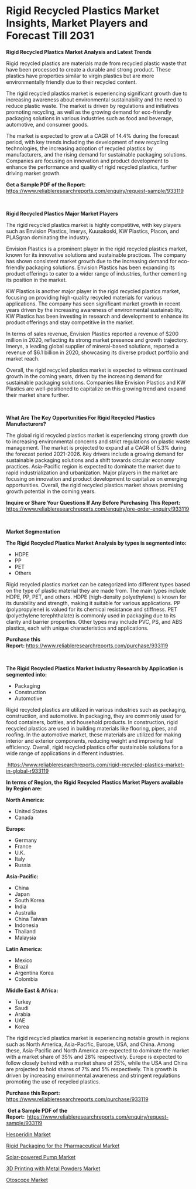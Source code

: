 <p><h1>Rigid Recycled Plastics Market Insights, Market Players and Forecast Till 2031</h1></p><p><strong>Rigid Recycled Plastics Market Analysis and Latest Trends</strong></p>
<p><p>Rigid recycled plastics are materials made from recycled plastic waste that have been processed to create a durable and strong product. These plastics have properties similar to virgin plastics but are more environmentally friendly due to their recycled content.</p><p>The rigid recycled plastics market is experiencing significant growth due to increasing awareness about environmental sustainability and the need to reduce plastic waste. The market is driven by regulations and initiatives promoting recycling, as well as the growing demand for eco-friendly packaging solutions in various industries such as food and beverage, automotive, and consumer goods.</p><p>The market is expected to grow at a CAGR of 14.4% during the forecast period, with key trends including the development of new recycling technologies, the increasing adoption of recycled plastics by manufacturers, and the rising demand for sustainable packaging solutions. Companies are focusing on innovation and product development to enhance the performance and quality of rigid recycled plastics, further driving market growth.</p></p>
<p><strong>Get a Sample PDF of the Report:&nbsp;</strong> <a href="https://www.reliableresearchreports.com/enquiry/request-sample/933119">https://www.reliableresearchreports.com/enquiry/request-sample/933119</a></p>
<p>&nbsp;</p>
<p><strong>Rigid Recycled Plastics Major Market Players</strong></p>
<p><p>The rigid recycled plastics market is highly competitive, with key players such as Envision Plastics, Imerys, Kuusakoski, KW Plastics, Placon, and PLASgran dominating the industry.</p><p>Envision Plastics is a prominent player in the rigid recycled plastics market, known for its innovative solutions and sustainable practices. The company has shown consistent market growth due to the increasing demand for eco-friendly packaging solutions. Envision Plastics has been expanding its product offerings to cater to a wider range of industries, further cementing its position in the market.</p><p>KW Plastics is another major player in the rigid recycled plastics market, focusing on providing high-quality recycled materials for various applications. The company has seen significant market growth in recent years driven by the increasing awareness of environmental sustainability. KW Plastics has been investing in research and development to enhance its product offerings and stay competitive in the market.</p><p>In terms of sales revenue, Envision Plastics reported a revenue of $200 million in 2020, reflecting its strong market presence and growth trajectory. Imerys, a leading global supplier of mineral-based solutions, reported a revenue of $6.1 billion in 2020, showcasing its diverse product portfolio and market reach.</p><p>Overall, the rigid recycled plastics market is expected to witness continued growth in the coming years, driven by the increasing demand for sustainable packaging solutions. Companies like Envision Plastics and KW Plastics are well-positioned to capitalize on this growing trend and expand their market share further.</p></p>
<p>&nbsp;</p>
<p><strong>What Are The Key Opportunities For Rigid Recycled Plastics Manufacturers?</strong></p>
<p><p>The global rigid recycled plastics market is experiencing strong growth due to increasing environmental concerns and strict regulations on plastic waste management. The market is projected to expand at a CAGR of 5.3% during the forecast period 2021-2026. Key drivers include a growing demand for sustainable packaging solutions and a shift towards circular economy practices. Asia-Pacific region is expected to dominate the market due to rapid industrialization and urbanization. Major players in the market are focusing on innovation and product development to capitalize on emerging opportunities. Overall, the rigid recycled plastics market shows promising growth potential in the coming years.</p></p>
<p><strong>Inquire or Share Your Questions If Any Before Purchasing This Report:</strong> <a href="https://www.reliableresearchreports.com/enquiry/pre-order-enquiry/933119">https://www.reliableresearchreports.com/enquiry/pre-order-enquiry/933119</a></p>
<p>&nbsp;</p>
<p><strong>Market Segmentation</strong></p>
<p><strong>The Rigid Recycled Plastics Market Analysis by types is segmented into:</strong></p>
<p><ul><li>HDPE</li><li>PP</li><li>PET</li><li>Others</li></ul></p>
<p><p>Rigid recycled plastics market can be categorized into different types based on the type of plastic material they are made from. The main types include HDPE, PP, PET, and others. HDPE (high-density polyethylene) is known for its durability and strength, making it suitable for various applications. PP (polypropylene) is valued for its chemical resistance and stiffness. PET (polyethylene terephthalate) is commonly used in packaging due to its clarity and barrier properties. Other types may include PVC, PS, and ABS plastics, each with unique characteristics and applications.</p></p>
<p><strong>Purchase this Report:&nbsp;</strong><a href="https://www.reliableresearchreports.com/purchase/933119">https://www.reliableresearchreports.com/purchase/933119</a></p>
<p>&nbsp;</p>
<p><strong>The Rigid Recycled Plastics Market Industry Research by Application is segmented into:</strong></p>
<p><ul><li>Packaging</li><li>Construction</li><li>Automotive</li></ul></p>
<p><p>Rigid recycled plastics are utilized in various industries such as packaging, construction, and automotive. In packaging, they are commonly used for food containers, bottles, and household products. In construction, rigid recycled plastics are used in building materials like flooring, pipes, and roofing. In the automotive market, these materials are utilized for making interior and exterior components, reducing weight and improving fuel efficiency. Overall, rigid recycled plastics offer sustainable solutions for a wide range of applications in different industries.</p></p>
<p><a href="https://www.reliableresearchreports.com/rigid-recycled-plastics-market-in-global-r933119">&nbsp;https://www.reliableresearchreports.com/rigid-recycled-plastics-market-in-global-r933119</a></p>
<p><strong>In terms of Region, the Rigid Recycled Plastics Market Players available by Region are:</strong></p>
<p>
    <p> <strong> North America: </strong>
        <ul>
            <li>United States</li>
            <li>Canada</li>
        </ul>
        </p> 
    <p> <strong> Europe: </strong>
        <ul>
            <li>Germany</li>
            <li>France</li>
            <li>U.K.</li>
            <li>Italy</li>
            <li>Russia</li>
        </ul>
        </p> 
    <p> <strong> Asia-Pacific: </strong>
        <ul>
            <li>China</li>
            <li>Japan</li>
            <li>South Korea</li>
            <li>India</li>
            <li>Australia</li>
            <li>China Taiwan</li>
            <li>Indonesia</li>
            <li>Thailand</li>
            <li>Malaysia</li>
        </ul>
        </p> 
    <p> <strong> Latin America: </strong>
        <ul>
            <li>Mexico</li>
            <li>Brazil</li>
            <li>Argentina Korea</li>
            <li>Colombia</li>
        </ul>
        </p> 
    <p> <strong> Middle East & Africa: </strong>
        <ul>
            <li>Turkey</li>
            <li>Saudi</li>
            <li>Arabia</li>
            <li>UAE</li>
            <li>Korea</li>
        </ul>
    </p>
    </p>
<p><p>The rigid recycled plastics market is experiencing notable growth in regions such as North America, Asia-Pacific, Europe, USA, and China. Among these, Asia-Pacific and North America are expected to dominate the market with a market share of 35% and 28% respectively. Europe is expected to follow closely behind with a market share of 25%, while the USA and China are projected to hold shares of 7% and 5% respectively. This growth is driven by increasing environmental awareness and stringent regulations promoting the use of recycled plastics.</p></p>
<p><strong>Purchase this Report: </strong><a href="https://www.reliableresearchreports.com/purchase/933119">https://www.reliableresearchreports.com/purchase/933119</a></p>
<p>&nbsp;<strong>Get a Sample PDF of the Report:&nbsp;&nbsp;</strong><a href="https://www.reliableresearchreports.com/enquiry/request-sample/933119">https://www.reliableresearchreports.com/enquiry/request-sample/933119</a></p>
<p><strong></strong></p>
<p><p><a href="https://medium.com/@mariedawsonv3/hesperidin-industry-insights-report-analyzing-hesperidin-market-trends-applications-and-0f08dd83ae10">Hesperidin Market</a></p><p><a href="https://github.com/tamvrosiya/Market-Research-Report-List-5/blob/main/rigid-packaging-for-the-pharmaceutical-market.md">Rigid Packaging for the Pharmaceutical Market</a></p><p><a href="https://issuu.com/reportprime-2/docs/solar-powered-pump-market-size-2030_b8b98ec8f3d644">Solar-powered Pump Market</a></p><p><a href="https://github.com/pizolina/Market-Research-Report-List-6/blob/main/3d-printing-with-metal-powders-market.md">3D Printing with Metal Powders Market</a></p><p><a href="https://medium.com/@mariedawsonv3/otoscope-market-size-growth-trends-statistics-forecasts-2024-2031-5ab85a075b24">Otoscope Market</a></p></p>